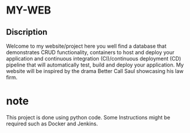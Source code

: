 # MY-WEB




## Discription

Welcome to my website/project here you well find a database that demonstrates CRUD functionality, containers to host and deploy your application and continuous integration (CI)/continuous deployment (CD) pipeline that will automatically test, build and deploy your application. My website will be inspired by the drama Better Call Saul showcasing his law firm.


# note 

This project is done using python code. Some Instructions might be required such as Docker and Jenkins. 
